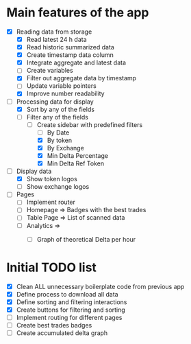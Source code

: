 # Main features of the app
- [X] Reading data from storage
    - [X] Read latest 24 h data
    - [X] Read historic summarized data
    - [X] Create timestamp data column
    - [X] Integrate aggregate and latest data
    - [ ] Create variables
    - [X] Filter out aggregate data by timestamp
    - [ ] Update variable pointers
    - [X] Improve number readability
- [ ] Processing data for display
    - [X] Sort by any of the fields
    - [ ] Filter any of the fields
        - [ ] Create sidebar with predefined filters
            - [ ] By Date
            - [X] By token
            - [X] By Exchange
            - [X] Min Delta Percentage
            - [X] Min Delta Ref Token
- [ ] Display data
    - [X] Show token logos
    - [ ] Show exchange logos
- [ ] Pages
    - [ ] Implement router
    - [ ] Homepage => Badges with the best trades
    - [ ] Table Page => List of scanned data
    - [ ] Analytics =>
        - [ ] Graph of theoretical Delta per hour


# Initial TODO list
- [X] Clean ALL unnecessary boilerplate code from previous app
- [X] Define process to download all data
- [X] Define sorting and filtering interactions
- [X] Create buttons for filtering and sorting
- [ ] Implement routing for different pages
- [ ] Create best trades badges
- [ ] Create accumulated delta graph